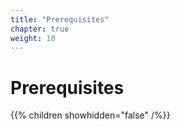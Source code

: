 ```yaml
---
title: "Prerequisites"
chapter: true
weight: 10
---
```


# Prerequisites

{{% children showhidden="false" /%}}
